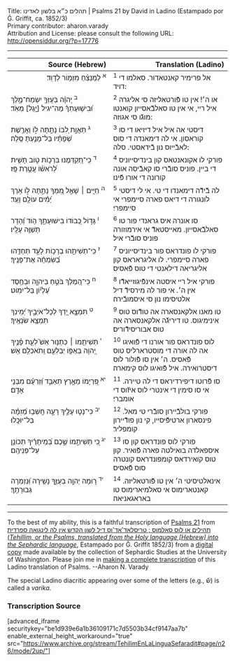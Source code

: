 <html>
<head></head>
<body>
Title: תהלים כ״א בלשון לאדינו | Psalms 21 by David in Ladino (Estampado por Ǧ. Griffit, ca. 1852/3)<br />
Primary contributor: aharon.varady<br />
Attribution and License: please consult the following URL: <a href="http://opensiddur.org/?p=17776">http://opensiddur.org/?p=17776</a>
<p />
<hr />

<table style="margin-left: auto;margin-right: auto;" class="draggable">
<thead><tr><th id="x" style="text-align: right;">Source (Hebrew)</th><th style="text-align: right;">Translation (Ladino)</th></tr></thead>
<tbody>
<tr><td style="vertical-align:top;" width="46%">
<div class="liturgy" style="text-align: right;"><span lang="he">
<sup>א</sup>&nbsp;לַמְנַצֵּ֗חַ 
מִזְמ֥וֹר לְדָוִֽד׃
</span></div>
</td>
 
<td style="vertical-align:top;" width="53%">
<div class="ladino"><span lang="he">
<sup>1</sup>&nbsp;אל פרימיר קאנטאדור. 
סאלמו די דויד:
</span></div></td>
</tr>


<tr>
<td style="vertical-align:top;" width="46%">
<div class="liturgy"><span lang="he">
<sup>ב</sup>&nbsp;יְֽהוָ֗ה 
בְּעָזְּךָ֥ יִשְׂמַח־מֶ֑לֶךְ 
וּ֝בִישׁ֥וּעָתְךָ֗ מַה־יגיל [יָּ֥גֶל] מְאֹֽד׃
</span></div>
</td>
 
<td style="vertical-align:top;" width="53%">
<div class="ladino"><span lang="he">
<sup>2</sup>&nbsp;או ה׳! 
אין טו פﬞורטאליזה סי אליגרה איל ריי, 
אי אין טו סאלבﬞאסייון קואנטו מוגﬞו סי אגוזה:
</span></div></td>
</tr>


<tr>
<td style="vertical-align:top;" width="46%">
<div class="liturgy"><span lang="he">
<sup>ג</sup>&nbsp;תַּאֲוַ֣ת לִ֭בּוֹ נָתַ֣תָּה לּ֑וֹ 
וַאֲרֶ֥שֶׁת שְׂ֝פָתָ֗יו בַּל־מָנַ֥עְתָּ 
סֶּֽלָה׃
</span></div>
</td>
 
<td style="vertical-align:top;" width="53%">
<div class="ladino"><span lang="he">
<sup>3</sup>&nbsp;דיסטי אה איל איל דיזיאו די סו קוראסון. 
אי לה דימאנדה די סוס לאבﬞייוס נון בﬞידאסטי. 
סלה:
</span></div></td>
</tr>


<tr>
<td style="vertical-align:top;" width="46%">
<div class="liturgy"><span lang="he">
<sup>ד</sup>&nbsp;כִּֽי־תְ֭קַדְּמֶנּוּ בִּרְכ֣וֹת ט֑וֹב 
תָּשִׁ֥ית לְ֝רֹאשׁ֗וֹ עֲטֶ֣רֶת פָּֽז׃
</span></div>
</td>
 
<td style="vertical-align:top;" width="53%">
<div class="ladino"><span lang="he">
<sup>4</sup>&nbsp;פורקי לו אקונאנטאס קון בינדיסייוניס די ביין. 
פוניס סובﬞרי סו קאבﬞיסה אונה קורונה די אורו פﬞינו׃
</span></div></td>
</tr>


<tr>
<td style="vertical-align:top;" width="46%">
<div class="liturgy"><span lang="he">
<sup>ה</sup>&nbsp;חַיִּ֤ים ׀ שָׁאַ֣ל מִ֭מְּךָ 
נָתַ֣תָּה לּ֑וֹ אֹ֥רֶךְ יָ֝מִ֗ים עוֹלָ֥ם וָעֶֽד׃
</span></div>
</td>
 
<td style="vertical-align:top;" width="53%">
<div class="ladino"><span lang="he">
<sup>5</sup>&nbsp;לה בﬞידﬞה דימאנדו די טי. 
אי לי דיסטי לונגורה די דיאס פארה סיימפרי אי סיימפרי׃
</span></div></td>
</tr>


<tr>
<td style="vertical-align:top;" width="46%">
<div class="liturgy"><span lang="he">
<sup>ו</sup>&nbsp;גָּד֣וֹל כְּ֭בוֹדוֹ בִּישׁוּעָתֶ֑ךָ 
ה֥וֹד וְ֝הָדָר תְּשַׁוֶּ֥ה עָלָֽיו׃
</span></div>
</td>
 
<td style="vertical-align:top;" width="53%">
<div class="ladino"><span lang="he">
<sup>6</sup>&nbsp;סו אונרה איס גראנדי פור טו סאלבﬞאסייון. 
מאייסטאדﬞ אי אירמוזורה פוניס סובﬞרי איל׃
</span></div></td>
</tr>


<tr>
<td style="vertical-align:top;" width="46%">
<div class="liturgy"><span lang="he">
<sup>ז</sup>&nbsp;כִּֽי־תְשִׁיתֵ֣הוּ בְרָכ֣וֹת לָעַ֑ד 
תְּחַדֵּ֥הוּ בְ֝שִׂמְחָ֗ה אֶת־פָּנֶֽיךָ׃
</span></div>
</td>
 
<td style="vertical-align:top;" width="53%">
<div class="ladino"><span lang="he">
<sup>7</sup>&nbsp;פורקי לו פונדראס פור בינדיסייוניס פארה סיימפרי. 
לו אליגראראס קון אליגריאה דילאנטי די טוס פﬞאסיס׃
</span></div></td>
</tr>


<tr>
<td style="vertical-align:top;" width="46%">
<div class="liturgy"><span lang="he">
<sup>ח</sup>&nbsp;כִּֽי־הַ֭מֶּלֶךְ בֹּטֵ֣חַ בַּיהוָ֑ה 
וּבְחֶ֥סֶד עֶ֝לְי֗וֹן בַּל־יִמּֽוֹט׃
</span></div>
</td>
 
<td style="vertical-align:top;" width="53%">
<div class="ladino"><span lang="he">
<sup>8</sup>&nbsp;פורקי איל ריי איסטה אינפﬞיגוזייאדﬞו אין ה׳. 
אי פור לה מירסידﬞ דיל אלטיסימו נון סי איסמובﬞירה׃
</span></div></td>
</tr>


<tr>
<td style="vertical-align:top;" width="46%">
<div class="liturgy"><span lang="he">
<sup>ט</sup>&nbsp;תִּמְצָ֣א יָ֭דְךָ לְכָל־אֹיְבֶ֑יךָ 
יְ֝מִֽינְךָ תִּמְצָ֥א שֹׂנְאֶֽיךָ׃
</span></div>
</td>
 
<td style="vertical-align:top;" width="53%">
<div class="ladino"><span lang="he">
<sup>9</sup>&nbsp;טו מאנו אלקאנסארה אה טודﬞוס טוס אינימיגוס. 
טו דיריגﬞה אלקאנסארה אה טוס אבוריסידﬞוריס׃
</span></div></td>
</tr>


<tr>
<td style="vertical-align:top;" width="46%">
<div class="liturgy"><span lang="he">
<sup>י</sup>&nbsp;תְּשִׁיתֵ֤מוֹ ׀ כְּתַנּ֥וּר אֵשׁ֮ לְעֵ֪ת פָּ֫נֶ֥יךָ 
יְ֭הוָה בְּאַפּ֣וֹ יְבַלְּעֵ֑ם 
וְֽתֹאכְלֵ֥ם אֵֽשׁ׃
</span></div>
</td>
 
<td style="vertical-align:top;" width="53%">
<div class="ladino"><span lang="he">
<sup>10</sup>&nbsp;לוס פונדראס פור אורנו די פﬞואיגו אה לה אורה די מוסטרארליס טוס פﬞאסיס. 
ה׳ אין סו פﬞולור לוס דיסטרואירה. 
איל פﬞואיגו לוס קימארה׃
</span></div></td>
</tr>


<tr>
<td style="vertical-align:top;" width="46%">
<div class="liturgy"><span lang="he">
<sup>יא</sup>&nbsp;פִּ֭רְיָמוֹ מֵאֶ֣רֶץ תְּאַבֵּ֑ד 
וְ֝זַרְעָ֗ם מִבְּנֵ֥י אָדָֽם׃
</span></div>
</td>
 
<td style="vertical-align:top;" width="53%">
<div class="ladino"><span lang="he">
<sup>11</sup>&nbsp;סו פﬞרוטו דיפירדיראס די לה טיירה. 
אי סו סימין די אינטרי לוס איזﬞוס די אומברי׃
</span></div></td>
</tr>


<tr>
<td style="vertical-align:top;" width="46%">
<div class="liturgy"><span lang="he">
<sup>יב</sup>&nbsp;כִּי־נָט֣וּ עָלֶ֣יךָ רָעָ֑ה 
חָֽשְׁב֥וּ מְ֝זִמָּ֗ה 
בַּל־יוּכָֽלוּ׃
</span></div>
</td>
 
<td style="vertical-align:top;" width="53%">
<div class="ladino"><span lang="he">
<sup>12</sup>&nbsp;פורקי בולבﬞיירון סובﬞרי טי מאל. 
פינסארון ארטיפﬞיסייו, 
קי נון פודﬞיירון קומפליר׃
</span></div></td>
</tr>


<tr>
<td style="vertical-align:top;" width="46%">
<div class="liturgy"><span lang="he">
<sup>יג</sup>&nbsp;כִּ֭י תְּשִׁיתֵ֣מוֹ שֶׁ֑כֶם 
בְּ֝מֵֽיתָרֶ֗יךָ תְּכוֹנֵ֥ן עַל־פְּנֵיהֶֽם׃
</span></div>
</td>
 
<td style="vertical-align:top;" width="53%">
<div class="ladino"><span lang="he">
<sup>13</sup>&nbsp;פורקי לוס פונדראס קון סו איספאלדה בואילטה פארה פﬞואיר. 
קון טוס קואירדאס קומפונדראס קונטרה סוס פﬞאסיס׃
</span></div></td>
</tr>


<tr>
<td style="vertical-align:top;" width="46%">
<div class="liturgy"><span lang="he">
<sup>יד</sup>&nbsp;ר֣וּמָה יְהוָ֣ה בְּעֻזֶּ֑ךָ 
נָשִׁ֥ירָה וּֽ֝נְזַמְּרָה גְּבוּרָתֶֽךָ׃
</span></div>
</td>
 
<td style="vertical-align:top;" width="53%">
<div class="ladino"><span lang="he">
<sup>14</sup>&nbsp;אינאלטיסיטי ה׳ אין טו פﬞורטאליזה. 
קאנטארימוס אי סאלמיארימוס טו באראגאניאה׃
</div>
</td></tr>
</tbody></table>

<hr />

To the best of my ability, this is a faithful transcription of <a href="https://en.wikipedia.org/wiki/Psalm_21">Psalms 21</a> from <a href="https://opensiddur.org/works-in-progress/needing-transcription/ladino-translation-tehilim-1852/">תהילים או לוס סאלמוס ; טריסלאד'אד'וס דיל לשון הקדש אין לה לינגואה ספרדית (<em>Tehillim, or the Psalms, translated from the Holy language [Hebrew] into the Sephardic language</em></a>, Estampado por Ǧ. Griffit 1852/3) from a <a href="http://digitalcollections.lib.washington.edu/cdm/compoundobject/collection/p16786coll3/id/2453/rec/">digital copy</a> made available by the collection of Sephardic Studies at the University of Washington. Please join me in <a href="https://he.wikisource.org/wiki/%D7%9E%D7%A4%D7%AA%D7%97:Tehilim,_o_los_Salmos,_trezladados_del_leshon_ha-%E1%B8%B3odesh_en_la_lingua_Sefaradit.pdf">making a complete transcription</a> of this Ladino translation of Psalms. --Aharon N. Varady

The special Ladino diacritic appearing over some of the letters (e.g., שﬞ) is called a <em>varika</em>.

<h3>Transcription Source</h3>

[advanced_iframe securitykey="be1d939e6a1b36109171c7d5503b34cf9147aa7b" enable_external_height_workaround="true" src="https://www.archive.org/stream/TehilimEnLaLinguaSefaradit#page/n26/mode/2up/"]
</body>
</html>
